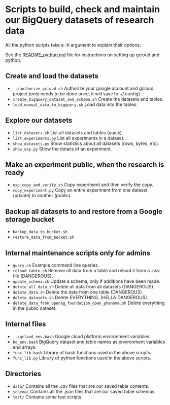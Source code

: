 # Scripts to build, check and maintain our BigQuery datasets of research data

All the python scripts take a -h argument to explain their options.

See the [README_python.md](../README_python.md) file for instructions on setting up gcloud and python.

## Create and load the datasets
* `../authorize_gcloud.sh` Authorize your google account and gcloud project (only needs to be done once, it will save to ~/.config).
* `create_bigquery_dataset_and_schema.sh` Create the datasets and tables.
* `load_manual_data_to_bigquery.sh` Load data into the tables.

## Explore our datasets
* `list_datasets.sh` List all datasets and tables (quick).
* `list_experiments.py` List all experiments in a dataset.
* `show_datasets.py` Show statistics about all datasets (rows, bytes, etc).
* `show_exp.py` Show the details of an experiment.

## Make an experiment public, when the research is ready
* `exp_copy_and_verify.sh` Copy experiment and then verify the copy.
* `copy_experiment.py` Copy an entire experiment from one dataset (private) to another (public).

## Backup all datasets to and restore from a Google storage bucket
* `backup_data_to_bucket.sh`
* `restore_data_from_bucket.sh`

## Internal maintenance scripts only for admins
* `query.sh` Example command line queries.
* `reload_table.sh` Remove all data from a table and reload it from a .csv file (DANGEROUS).
* `update_schema.sh` Update a schema, only if additions have been made.
* `delete_all_data.sh` Delete all data from all datasets (DANGEROUS).
* `delete_data.sh` Delete the data from one table (DANGEROUS).
* `delete_datasets.sh` Delete EVERYTHING. (HELLA DANGEROUS).
* `delete_data_from_openag_foundation_open_phenome.sh` Delete everything in the public dataset.


## Internal files
* `../gcloud_env.bash` Google cloud platform environment variables.
* `bq_env.bash` BigQuery dataset and table names as environment variables and arrays.
* `func_lib.bash` Library of bash functions used in the above scripts.
* `func_lib.py` Library of python functions used in the above scripts.

## Directories
* `data/` Contains all the .csv files that are our saved table contents.
* `schema/` Contains all the .json files that are our saved table schemas.
* `test/` Contains some test scripts.

